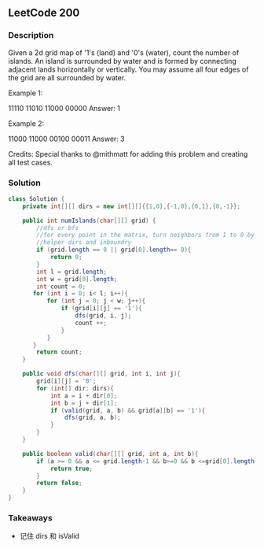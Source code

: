 ## LeetCode 200

### Description
Given a 2d grid map of '1's (land) and '0's (water), count the number of islands. An island is surrounded by water and is formed by connecting adjacent lands horizontally or vertically. You may assume all four edges of the grid are all surrounded by water.

Example 1:

11110
11010
11000
00000
Answer: 1

Example 2:

11000
11000
00100
00011
Answer: 3

Credits:
Special thanks to @mithmatt for adding this problem and creating all test cases.


### Solution
```java
class Solution {
    private int[][] dirs = new int[][]{{1,0},{-1,0},{0,1},{0,-1}};

    public int numIslands(char[][] grid) {
        //dfs or bfs
        //for every point in the matrix, turn neighbors from 1 to 0 by dfs
        //helper dirs and inboundry
        if (grid.length == 0 || grid[0].length== 0){
            return 0;
        }
        int l = grid.length;
        int w = grid[0].length;
        int count = 0;
       for (int i = 0; i< l; i++){
           for (int j = 0; j < w; j++){
               if (grid[i][j] == '1'){
                   dfs(grid, i, j);
                   count ++;
               }
           }
       }
        return count;
    }

    public void dfs(char[][] grid, int i, int j){
        grid[i][j] = '0';
        for (int[] dir: dirs){
            int a = i + dir[0];
            int b = j + dir[1];
            if (valid(grid, a, b) && grid[a][b] == '1'){
                dfs(grid, a, b);
            }
        }
    }

    public boolean valid(char[][] grid, int a, int b){
        if (a >= 0 && a <= grid.length-1 && b>=0 && b <=grid[0].length-1){
            return true;
        }
        return false;
    }
}
```

### Takeaways
* 记住 dirs 和 isValid 
